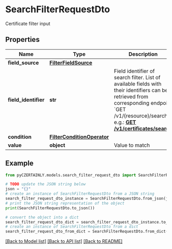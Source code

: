 # SearchFilterRequestDto

Certificate filter input

## Properties

Name | Type | Description | Notes
------------ | ------------- | ------------- | -------------
**field_source** | [**FilterFieldSource**](FilterFieldSource.md) |  | 
**field_identifier** | **str** | Field identifier of search filter. List of available fields with their identifiers can be retrieved from corresponding endpoint &#x60;GET /v1/{resource}/search&#x60;, e.g.: [**GET /v1/certificates/search**](../core-certificate/#tag/Certificate-Inventory/operation/getSearchableFieldInformation) | 
**condition** | [**FilterConditionOperator**](FilterConditionOperator.md) |  | 
**value** | **object** | Value to match | [optional] 

## Example

```python
from pyCZERTAINLY.models.search_filter_request_dto import SearchFilterRequestDto

# TODO update the JSON string below
json = "{}"
# create an instance of SearchFilterRequestDto from a JSON string
search_filter_request_dto_instance = SearchFilterRequestDto.from_json(json)
# print the JSON string representation of the object
print(SearchFilterRequestDto.to_json())

# convert the object into a dict
search_filter_request_dto_dict = search_filter_request_dto_instance.to_dict()
# create an instance of SearchFilterRequestDto from a dict
search_filter_request_dto_from_dict = SearchFilterRequestDto.from_dict(search_filter_request_dto_dict)
```
[[Back to Model list]](../README.md#documentation-for-models) [[Back to API list]](../README.md#documentation-for-api-endpoints) [[Back to README]](../README.md)


